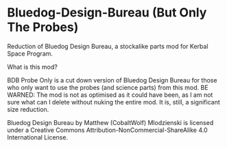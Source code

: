 # Bluedog-Design-Bureau (But Only The Probes)
Reduction of Bluedog Design Bureau, a stockalike parts mod for Kerbal Space Program.

What is this mod?

BDB Probe Only is a cut down version of Bluedog Design Bureau for those who only want to use the probes (and science parts) from this mod. 
BE WARNED: The mod is not as optimised as it could have been, as I am not sure what can I delete without nuking the entire mod. It is, still, a significant size reduction.


Bluedog Design Bureau by Matthew (CobaltWolf) Mlodzienski is licensed under a Creative Commons Attribution-NonCommercial-ShareAlike 4.0 International License.

